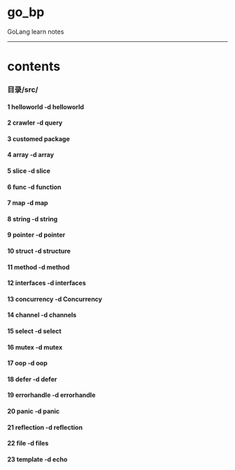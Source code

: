 # go_bp
GoLang learn notes

---
# contents
### 目录/src/
#### 1 helloworld -d helloworld
#### 2 crawler -d query
#### 3 customed package
#### 4 array -d array
#### 5 slice -d slice
#### 6 func -d function
#### 7 map -d map
#### 8 string -d string
#### 9 pointer -d pointer
#### 10 struct -d structure
#### 11 method -d method
#### 12 interfaces -d interfaces
#### 13 concurrency -d Concurrency
#### 14 channel -d channels
#### 15 select -d select
#### 16 mutex -d mutex
#### 17 oop -d oop
#### 18 defer -d defer
#### 19 errorhandle -d errorhandle
#### 20 panic -d panic
#### 21 reflection -d reflection
#### 22 file -d files
#### 23 template -d echo